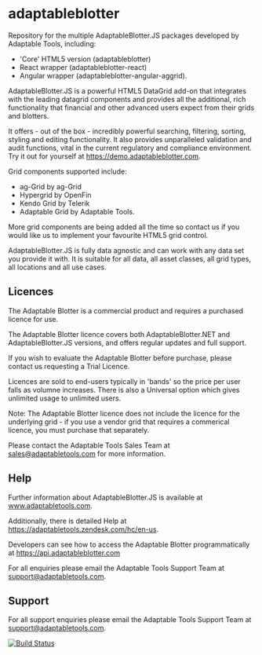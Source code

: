 # adaptableblotter

Repository for the multiple AdaptableBlotter.JS packages developed by Adaptable Tools, including:

- 'Core' HTML5 version (adaptableblotter)
- React wrapper (adaptableblotter-react)
- Angular wrapper (adaptableblotter-angular-aggrid).

AdaptableBlotter.JS is a powerful HTML5 DataGrid add-on that integrates with the leading datagrid components and provides all the additional, rich functionality that financial and other advanced users expect from their grids and blotters.

It offers - out of the box - incredibly powerful searching, filtering, sorting, styling and editing functionality. It also provides unparalleled validation and audit functions, vital in the current regulatory and compliance environment. Try it out for yourself at https://demo.adaptableblotter.com.

Grid components supported include:

- ag-Grid by ag-Grid
- Hypergrid by OpenFin
- Kendo Grid by Telerik
- Adaptable Grid by Adaptable Tools.

More grid components are being added all the time so contact us if you would like us to implement your favourite HTML5 grid control.

AdaptableBlotter.JS is fully data agnostic and can work with any data set you provide it with. It is suitable for all data, all asset classes, all grid types, all locations and all use cases.

## Licences

The Adaptable Blotter is a commercial product and requires a purchased licence for use.

The Adaptable Blotter licence covers both AdaptableBlotter.NET and AdaptableBlotter.JS versions, and offers regular updates and full support.

If you wish to evaluate the Adaptable Blotter before purchase, please contact us requesting a Trial Licence.

Licences are sold to end-users typically in 'bands' so the price per user falls as volumne increases. There is also a Universal option which gives unlimited usage to unlimited users.

Note: The Adaptable Blotter licence does not include the licence for the underlying grid - if you use a vendor grid that requires a commerical licence, you must purchase that separately.

Please contact the Adaptable Tools Sales Team at sales@adaptabletools.com for more information.

## Help

Further information about AdaptableBlotter.JS is available at www.adaptabletools.com.

Additionally, there is detailed Help at https://adaptabletools.zendesk.com/hc/en-us.

Developers can see how to access the Adaptable Blotter programmatically at https://api.adaptableblotter.com

For all enquiries please email the Adaptable Tools Support Team at support@adaptabletools.com.

## Support

For all support enquiries please email the Adaptable Tools Support Team at support@adaptabletools.com.

[![Build Status](https://travis-ci.org/JonnyAdaptableTools/adaptableblotter.svg?branch=master)](https://travis-ci.org/JonnyAdaptableTools/adaptableblotter)
